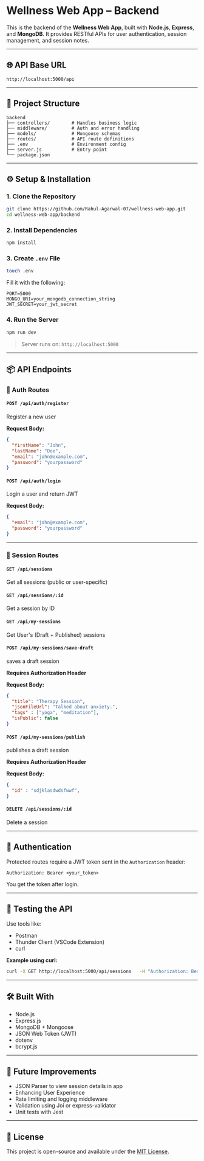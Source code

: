 # Wellness Web App – Backend

This is the backend of the **Wellness Web App**, built with **Node.js**, **Express**, and **MongoDB**. It provides RESTful APIs for user authentication, session management, and session notes.

---

## 🌐 API Base URL

```
http://localhost:5000/api
```

---

## 📁 Project Structure

```
backend
├── controllers/        # Handles business logic
├── middleware/         # Auth and error handling
├── models/             # Mongoose schemas
├── routes/             # API route definitions
├── .env                # Environment config
├── server.js           # Entry point
└── package.json
```

---

## ⚙️ Setup & Installation

### 1. Clone the Repository

```bash
git clone https://github.com/Rahul-Agarwal-07/wellness-web-app.git
cd wellness-web-app/backend
```

### 2. Install Dependencies

```bash
npm install
```

### 3. Create `.env` File

```bash
touch .env
```

Fill it with the following:

```env
PORT=5000
MONGO_URI=your_mongodb_connection_string
JWT_SECRET=your_jwt_secret
```

### 4. Run the Server

```bash
npm run dev
```

> Server runs on: `http://localhost:5000`

---

## 📦 API Endpoints

### 🔐 Auth Routes

#### `POST /api/auth/register`

Register a new user

**Request Body:**
```json
{
  "firstName": "John",
  "lastName": "Doe",
  "email": "john@example.com",
  "password": "yourpassword"
}
```

#### `POST /api/auth/login`

Login a user and return JWT

**Request Body:**
```json
{
  "email": "john@example.com",
  "password": "yourpassword"
}
```

---

### 📘 Session Routes

#### `GET /api/sessions`
Get all sessions (public or user-specific)

#### `GET /api/sessions/:id`
Get a session by ID

#### `GET /api/my-sessions`
Get User's (Draft + Published) sessions

#### `POST /api/my-sessions/save-draft`
saves a draft session

**Requires Authorization Header**

**Request Body:**
```json
{
  "title": "Therapy Session",
  "jsonFileUrl": "Talked about anxiety.",
  "tags" : ["yoga", "meditation"],
  "isPublic": false
}
```

#### `POST /api/my-sessions/publish`
publishes a draft session

**Requires Authorization Header**

**Request Body:**
```json
{
  "id" : "sdjklasdwdsfwwf",
}
```

#### `DELETE /api/sessions/:id`
Delete a session

---

## 🔐 Authentication

Protected routes require a JWT token sent in the `Authorization` header:

```
Authorization: Bearer <your_token>
```

You get the token after login.

---

## 🧪 Testing the API

Use tools like:

- Postman
- Thunder Client (VSCode Extension)
- curl

**Example using curl:**

```bash
curl -X GET http://localhost:5000/api/sessions   -H "Authorization: Bearer <your_token>"
```

---

## 🛠 Built With

- Node.js
- Express.js
- MongoDB + Mongoose
- JSON Web Token (JWT)
- dotenv
- bcrypt.js

---

## 📌 Future Improvements

- JSON Parser to view session details in app
- Enhancing User Experience
- Rate limiting and logging middleware
- Validation using Joi or express-validator
- Unit tests with Jest

---

## 📄 License

This project is open-source and available under the [MIT License](https://opensource.org/licenses/MIT).
